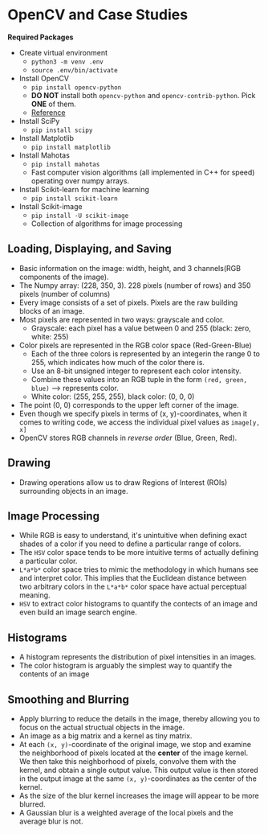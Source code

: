 # OpenCV and Case Studies

**Required Packages**
- Create virtual environment
    - `python3 -m venv .env`
    - `source .env/bin/activate`
- Install OpenCV
    - `pip install opencv-python`
    - __DO NOT__ install both `opencv-python` and `opencv-contrib-python`. Pick __ONE__ of them.
    - [Reference](https://www.pyimagesearch.com/2018/09/19/pip-install-opencv/)
- Install SciPy
    - `pip install scipy`
- Install Matplotlib
    - `pip install matplotlib`
- Install Mahotas
    - `pip install mahotas`
    - Fast computer vision algorithms (all implemented in C++ for speed) operating over numpy arrays.
- Install Scikit-learn for machine learning
    - `pip install scikit-learn`
- Install Scikit-image
    - `pip install -U scikit-image`
    - Collection of algorithms for image processing

## Loading, Displaying, and Saving
- Basic information on the image: width, height, and 3 channels(RGB components of the image).
- The Numpy array: (228, 350, 3). 228 pixels (number of rows) and 350 pixels (number of columns)
- Every image consists of a set of pixels. Pixels are the raw building blocks of an image.
- Most pixels are represented in two ways: grayscale and color.
    - Grayscale: each pixel has a value between 0 and 255 (black: zero, white: 255)
- Color pixels are represented in the RGB color space (Red-Green-Blue)
    - Each of the three colors is represented by an integerin the range 0 to 255, which indicates how much of the color there is.
    - Use an 8-bit unsigned integer to represent each color intensity.
    - Combine these values into an RGB tuple in the form `(red, green, blue)` --> represents color.
    - White color: (255, 255, 255), black color: (0, 0, 0)
- The point (0, 0) corresponds to the upper left corner of the image.
- Even though we specify pixels in terms of (x, y)-coordinates, when it comes to writing code, we access the individual pixel values as `image[y, x]`
- OpenCV stores RGB channels in _reverse order_ (Blue, Green, Red).

## Drawing
- Drawing operations allow us to draw Regions of Interest (ROIs) surrounding objects in an image.

## Image Processing
- While RGB is easy to understand, it's unintuitive when defining exact shades of a color if you need to define a particular range of colors.
- The `HSV` color space tends to be more intuitive terms of actually defining a particular color.
- `L*a*b*` color space tries to mimic the methodology in which humans see and interpret color. This implies that the Euclidean distance between two arbitrary colors in the `L*a*b*` color space have actual perceptual meaning.
- `HSV` to extract color histograms to quantify the contects of an image and even build an image search engine.

## Histograms
- A histogram represents the distribution of pixel intensities in an images.
- The color histogram is arguably the simplest way to quantify the contents of an image

## Smoothing and Blurring
- Apply blurring to reduce the details in the image, thereby allowing you to focus on the actual structual objects in the image.
- An image as a big matrix and a kernel as tiny matrix.
- At each `(x, y)`-coordinate of the original image, we stop and examine the neighborhood of pixels located at the __center__ of the image kernel. We then take this neighborhood of pixels, convolve them with the kernel, and obtain a single output value. This output value is then stored in the output image at the same `(x, y)`-coordinates as the center of the kernel.
- As the size of the blur kernel increases the image will appear to be more blurred.
- A Gaussian blur is a weighted average of the local pixels and the average blur is not.
